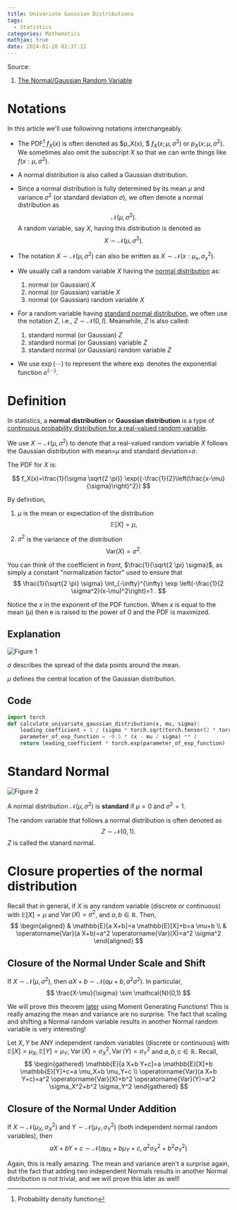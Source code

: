 ```yaml
---
title: Univariate Gaussian Distributions
tags:
  - Statistics
categories: Mathematics
mathjax: true
date: 2024-01-20 02:37:11
---
```



Source:

1. [The Normal/Gaussian Random Variable](https://web.stanford.edu/class/archive/cs/cs109/cs109.1218/files/student_drive/4.3.pdf)

<!--more-->

# Notations

In this article we'll use followinng notations interchangeably.

* The PDF[^1] $f_X(x)$ is often denoted as $p_X(x), $ $f_X\left(x ; \mu, \sigma^2\right)$ or $p_X\left(x ; \mu, \sigma^2\right)$. We sometimes also omit the subscript $X$ so that we can write things like $f(x:\mu,\sigma^2)$.

* A normal distribution is also called a Gaussian distribution.

* Since a normal distribution is fully determined by its mean $\mu$ and variance $\sigma^2$ (or standard deviation $\sigma$), we often denote a normal distribution as
  $$
  \mathcal{N}(\mu,\sigma^2) .
  $$
  A random variable, say $X$, having this distribution is denoted as
  $$
  X \sim \mathcal{N}(\mu,\sigma^2) .
  $$

* The notation $X \sim \mathcal{N}(\mu,\sigma^2)$ can also be written as $X \sim \mathcal{N}(x:\mu_x,\sigma_x^2)$.

* We usually call a random variable $X$ having the <u>normal distribution</u> as:

  1. normal (or Gaussian) $X$
  2. normal (or Gaussian) variable $X$
  3. normal (or Gaussian) random variable $X$

* For a random variable having <u>standard normal distribution</u>, we often use the notation $Z$, i.e., $Z \sim \mathcal{N}(0, I)$. Meanwhile, $Z$ is also called:

  1. standard normal (or Gaussian) $Z$
  2. standard normal (or Gaussian) variable $Z$
  3. standard normal (or Gaussian) random variable $Z$
  
* We use $\exp(\cdots)$ to represent the where $\exp$ denotes the exponential function $e^{(\cdots)}$.

# Definition

In statistics, a **normal distribution** or **Gaussian distribution** is a type of <u>continuous probability distribution for a real-valued random variable</u>. 

We use $X \sim \mathcal N\left(\mu, \sigma^2\right)$ to denote that a real-valued random variable $X$ follows the Gaussian distribution with mean=$\mu$ and standard deviation=$\sigma$.

The PDF for $X$ is:


$$
f_X(x)=\frac{1}{\sigma \sqrt{2 \pi}} \exp({-\frac{1}{2}\left(\frac{x-\mu}{\sigma}\right)^2})
$$

By definition,

1. $\mu$ is the mean or expectation of the distribution
   $$
   \mathbb E[X] = \mu ,
   $$

2.  $\sigma^2$ is the variance of the distribution
   $$
   \mathrm{Var}(X) = \sigma^2 .
   $$



You can think of the coefficient in front, $\frac{1}{\sqrt{2 \pi} \sigma}$, as simply a constant "normalization factor" used to ensure that
$$
\frac{1}{\sqrt{2 \pi} \sigma} \int_{-\infty}^{\infty} \exp \left(-\frac{1}{2 \sigma^2}(x-\mu)^2\right)=1 .
$$


Notice the $x$ in the exponent of the PDF function. When $x$ is equal to the mean $(\mu)$ then $\mathrm{e}$ is raised to the power of 0 and the PDF is maximized.

## Explanation

![Figure 1](https://lyk-love.oss-cn-shanghai.aliyuncs.com/Statistics/Gaussian%20Distributions/Figure%201.png)

$\sigma$ describes the spread of the data points around the mean.

$\mu$ defines the central location of the Gaussian distribution.

## Code

```python
import torch
def calculate_univariate_gaussian_distribution(x, mu, sigma):
    leading_coefficient = 1 / (sigma * torch.sqrt(torch.tensor(2 * torch.pi)))
    parameter_of_exp_function = -0.5 * (x - mu / sigma) ** 2
    return leading_coefficient * torch.exp(parameter_of_exp_function)
```



# Standard Normal

![Figure 2](https://lyk-love.oss-cn-shanghai.aliyuncs.com/Statistics/Gaussian%20Distributions/Figure%202.png)

A normal distribution $\mathcal{N}(\mu,\sigma^2)$ is **standard** if $\mu = 0$ and $\sigma^2 = 1$.

The random variable that follows a normal distribution is often denoted as
$$
Z \sim \mathcal{N}(0,1) .
$$
$Z$ is called the stanard normal.

# Closure properties of the normal distribution

Recall that in general, if $X$ is any random variable (discrete or continuous) with $\mathbb{E}[X]=\mu$ and $\operatorname{Var}(X)=\sigma^2$, and $a, b \in \mathbb{R}$. Then,
$$
\begin{aligned}
& \mathbb{E}[a X+b]=a \mathbb{E}[X]+b=a \mu+b \\
& \operatorname{Var}(a X+b)=a^2 \operatorname{Var}(X)=a^2 \sigma^2
\end{aligned}
$$

## Closure of the Normal Under Scale and Shift
If $X \sim \mathcal{N}\left(\mu, \sigma^2\right)$, then $a X+b \sim \mathcal{N}\left(a \mu+b, a^2 \sigma^2\right)$.
In particular,
$$
\frac{X-\mu}{\sigma} \sim \mathcal{N}(0,1)
$$

We will prove this theorem [later](https://web.stanford.edu/class/archive/cs/cs109/cs109.1218/files/student_drive/5.6.pdf) using Moment Generating Functions! This is really amazing the mean and variance are no surprise. The fact that scaling and shifting a Normal random variable results in another Normal random variable is very interesting!

Let $X, Y$ be ANY independent random variables (discrete or continuous) with $\mathbb{E}[X]=\mu_X, \mathbb{E}[Y]=\mu_Y$, $\operatorname{Var}(X)=\sigma_X^2, \operatorname{Var}(Y)=\sigma_Y^2$ and $a, b, c \in \mathbb{R}$. Recall,
$$
\begin{gathered}
\mathbb{E}[a X+b Y+c]=a \mathbb{E}[X]+b \mathbb{E}[Y]+c=a \mu_X+b \mu_Y+c \\
\operatorname{Var}(a X+b Y+c)=a^2 \operatorname{Var}(X)+b^2 \operatorname{Var}(Y)=a^2 \sigma_X^2+b^2 \sigma_Y^2
\end{gathered}
$$

## Closure of the Normal Under Addition
If $X \sim \mathcal{N}\left(\mu_X, \sigma_X^2\right)$ and $Y \sim \mathcal{N}\left(\mu_Y, \sigma_Y^2\right)$ (both independent normal random variables), then
$$
a X+b Y+c \sim \mathcal{N}\left(a \mu_X+b \mu_Y+c, a^2 \sigma_X^2+b^2 \sigma_Y^2\right)
$$

Again, this is really amazing. The mean and variance aren't a surprise again, but the fact that adding two independent Normals results in another Normal distribution is not trivial, and we will prove this later as well!




[^1]: Probability density function

